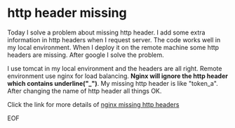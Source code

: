 # http header missing
Today I solve a problem about missing http header. I add some extra information in http headers when I request server.
The code works well in my local environment. When I deploy it on the remote machine some http headers are missing.
After google I solve the problem.

I use tomcat in my local environment and the headers are all right. Remote environment use nginx for load balancing. 
**Nginx will ignore the http header which contains underline("_")**. My missing http header is like "token_a". After changing
the name of http header all things OK.

Click the link for more details of [nginx missing http headers](https://www.nginx.com/resources/wiki/start/topics/tutorials/config_pitfalls/?highlight=disappearing%20http%20headers#missing-disappearing-http-headers)

EOF